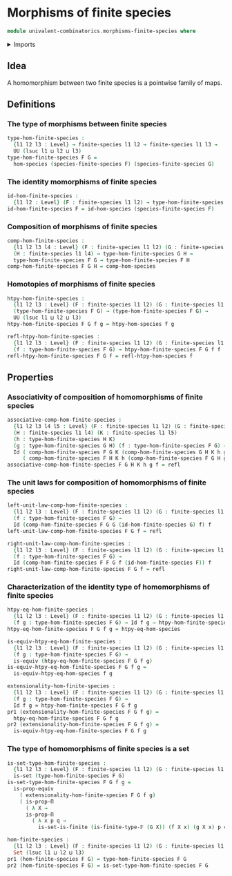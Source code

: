 # Morphisms of finite species

```agda
module univalent-combinatorics.morphisms-finite-species where
```

<details><summary>Imports</summary>
```agda
open import univalent-combinatorics.equality-finite-types
open import univalent-combinatorics.finite-species
open import univalent-combinatorics.finite-types
open import univalent-combinatorics.morphisms-species
open import foundation.contractible-types
open import foundation.dependent-pair-types
open import foundation.equality-dependent-function-types
open import foundation.equivalences
open import foundation.functions
open import foundation.fundamental-theorem-of-identity-types
open import foundation.homotopies
open import foundation.identity-types
open import foundation.propositions
open import foundation.sets
open import foundation.universe-levels
```
</details>

## Idea

A homomorphism between two finite species is a pointwise family of maps.

## Definitions

### The type of morphisms between finite species

```agda
type-hom-finite-species :
  {l1 l2 l3 : Level} → finite-species l1 l2 → finite-species l1 l3 →
  UU (lsuc l1 ⊔ l2 ⊔ l3)
type-hom-finite-species F G =
  hom-species (species-finite-species F) (species-finite-species G)
```

### The identity momorphisms of finite species

```agda
id-hom-finite-species :
  {l1 l2 : Level} (F : finite-species l1 l2) → type-hom-finite-species F F
id-hom-finite-species F = id-hom-species (species-finite-species F)
```

### Composition of morphisms of finite species

```agda
comp-hom-finite-species :
  {l1 l2 l3 l4 : Level} (F : finite-species l1 l2) (G : finite-species l1 l3)
  (H : finite-species l1 l4) → type-hom-finite-species G H →
  type-hom-finite-species F G → type-hom-finite-species F H
comp-hom-finite-species F G H = comp-hom-species
```

### Homotopies of morphisms of finite species

```agda
htpy-hom-finite-species :
  {l1 l2 l3 : Level} (F : finite-species l1 l2) (G : finite-species l1 l3) →
  (type-hom-finite-species F G) → (type-hom-finite-species F G) →
  UU (lsuc l1 ⊔ l2 ⊔ l3)
htpy-hom-finite-species F G f g = htpy-hom-species f g

refl-htpy-hom-finite-species :
  {l1 l2 l3 : Level} (F : finite-species l1 l2) (G : finite-species l1 l3) →
  (f : type-hom-finite-species F G) → htpy-hom-finite-species F G f f
refl-htpy-hom-finite-species F G f = refl-htpy-hom-species f
```

## Properties

### Associativity of composition of homomorphisms of finite species

```agda
associative-comp-hom-finite-species :
  {l1 l2 l3 l4 l5 : Level} (F : finite-species l1 l2) (G : finite-species l1 l3)
  (H : finite-species l1 l4) (K : finite-species l1 l5)
  (h : type-hom-finite-species H K)
  (g : type-hom-finite-species G H) (f : type-hom-finite-species F G) →
  Id ( comp-hom-finite-species F G K (comp-hom-finite-species G H K h g) f)
     ( comp-hom-finite-species F H K h (comp-hom-finite-species F G H g f))
associative-comp-hom-finite-species F G H K h g f = refl
```

### The unit laws for composition of homomorphisms of finite species

```agda
left-unit-law-comp-hom-finite-species :
  {l1 l2 l3 : Level} (F : finite-species l1 l2) (G : finite-species l1 l3)
  (f : type-hom-finite-species F G) →
  Id (comp-hom-finite-species F G G (id-hom-finite-species G) f) f
left-unit-law-comp-hom-finite-species F G f = refl

right-unit-law-comp-hom-finite-species :
  {l1 l2 l3 : Level} (F : finite-species l1 l2) (G : finite-species l1 l3)
  (f : type-hom-finite-species F G) →
  Id (comp-hom-finite-species F F G f (id-hom-finite-species F)) f
right-unit-law-comp-hom-finite-species F G f = refl
```

### Characterization of the identity type of homomorphisms of finite species

```agda
htpy-eq-hom-finite-species :
  {l1 l2 l3 : Level} (F : finite-species l1 l2) (G : finite-species l1 l3)
  (f g : type-hom-finite-species F G) → Id f g → htpy-hom-finite-species F G f g
htpy-eq-hom-finite-species F G f g = htpy-eq-hom-species

is-equiv-htpy-eq-hom-finite-species :
  {l1 l2 l3 : Level} (F : finite-species l1 l2) (G : finite-species l1 l3)
  (f g : type-hom-finite-species F G) →
  is-equiv (htpy-eq-hom-finite-species F G f g)
is-equiv-htpy-eq-hom-finite-species F G f g =
  is-equiv-htpy-eq-hom-species f g

extensionality-hom-finite-species :
  {l1 l2 l3 : Level} (F : finite-species l1 l2) (G : finite-species l1 l3)
  (f g : type-hom-finite-species F G) →
  Id f g ≃ htpy-hom-finite-species F G f g
pr1 (extensionality-hom-finite-species F G f g) =
  htpy-eq-hom-finite-species F G f g
pr2 (extensionality-hom-finite-species F G f g) =
  is-equiv-htpy-eq-hom-finite-species F G f g
```

### The type of homomorphisms of finite species is a set

```agda
is-set-type-hom-finite-species :
  {l1 l2 l3 : Level} (F : finite-species l1 l2) (G : finite-species l1 l3) →
  is-set (type-hom-finite-species F G)
is-set-type-hom-finite-species F G f g =
  is-prop-equiv
    ( extensionality-hom-finite-species F G f g)
    ( is-prop-Π
      ( λ X →
      is-prop-Π
        ( λ x p q →
          is-set-is-finite (is-finite-type-𝔽 (G X)) (f X x) (g X x) p q)))

hom-finite-species :
  {l1 l2 l3 : Level} (F : finite-species l1 l2) (G : finite-species l1 l3) →
  Set (lsuc l1 ⊔ l2 ⊔ l3)
pr1 (hom-finite-species F G) = type-hom-finite-species F G
pr2 (hom-finite-species F G) = is-set-type-hom-finite-species F G
```

